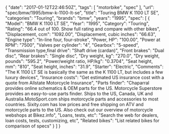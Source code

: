 {
    "date": "2017-01-12T22:46:50Z",
    "tags": [
        "motorbike",
        "spec"
    ],
    "url": "spec\/bmw\/1995\/bmw-k-1100-lt-se",
    "title": "Touring BMW K 1100 LT SE",
    "categories": "Touring",
    "brands": "bmw",
    "years": "1995",
    "spec": [
        {
            "Model": "BMW K 1100 LT SE",
            "Year": "1995",
            "Category": "Touring",
            "Rating": "66.4 out of 100. Show full rating and compare with other bikes",
            "Displacement, ccm": "1092.00",
            "Displacement, cubic inches": "66.63",
            "Engine type": "In-line four, four-stroke",
            "Power, HP": "100.00",
            "Power at RPM": "7500",
            "Valves per cylinder": "4",
            "Gearbox": "5-speed",
            "Transmission type,final drive": "Shaft drive (cardan)",
            "Front brakes": "Dual disc",
            "Rear brakes": "Single disc",
            "Dry weight, kg": "270.0",
            "Dry weight, pounds": "595.2",
            "Power\/weight ratio, HP\/kg": "0.3704",
            "Seat height, mm": "810",
            "Seat height, inches": "31.9",
            "Starter": "Electric",
            "Comments": "The K 1100 LT SE is basically the same as the K 1100 LT, but includes a few luxury devices",
            "Insurance costs": "Get estimated US insurance cost with a quote from Allstate Motorcycle Insurance",
            "Parts finder": "Chaparral provides online schematics & OEM parts for the US.   Motorcycle Superstore provides an easy-to-use parts finder. Ships to the US, Canada, UK and Australia.MotoSport.com ships motorcycle parts and accessories to most countries.    Sixity.com has low prices and free shipping on ATV and motorcycle parts to the US. Also check out our overview of motorcycle webshops at Bikez.info",
            "Loans, tests, etc": "Search the web for dealers, loan costs, tests, customizing, etc",
            "Related bikes": "List related bikes for comparison of specs"
        }
    ]
}